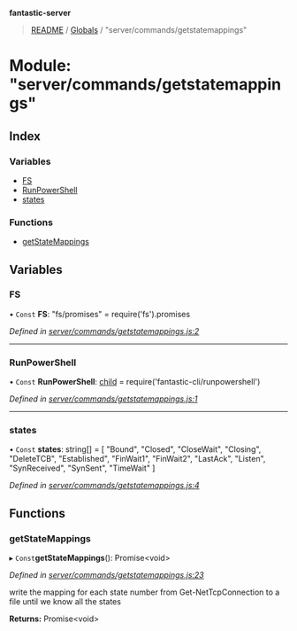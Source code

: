 **fantastic-server**

> [README](../README.md) / [Globals](../globals.md) / "server/commands/getstatemappings"

# Module: "server/commands/getstatemappings"

## Index

### Variables

* [FS](_server_commands_getstatemappings_.md#fs)
* [RunPowerShell](_server_commands_getstatemappings_.md#runpowershell)
* [states](_server_commands_getstatemappings_.md#states)

### Functions

* [getStateMappings](_server_commands_getstatemappings_.md#getstatemappings)

## Variables

### FS

• `Const` **FS**: "fs/promises" = require('fs').promises

*Defined in [server/commands/getstatemappings.js:2](https://github.com/besimorhino/project-fantastic/blob/a9b4b41/server/commands/getstatemappings.js#L2)*

___

### RunPowerShell

• `Const` **RunPowerShell**: [child](_packages_fantastic_cli_runpowershell_.md#child) = require('fantastic-cli/runpowershell')

*Defined in [server/commands/getstatemappings.js:1](https://github.com/besimorhino/project-fantastic/blob/a9b4b41/server/commands/getstatemappings.js#L1)*

___

### states

• `Const` **states**: string[] = [ "Bound", "Closed", "CloseWait", "Closing", "DeleteTCB", "Established", "FinWait1", "FinWait2", "LastAck", "Listen", "SynReceived", "SynSent", "TimeWait" ]

*Defined in [server/commands/getstatemappings.js:4](https://github.com/besimorhino/project-fantastic/blob/a9b4b41/server/commands/getstatemappings.js#L4)*

## Functions

### getStateMappings

▸ `Const`**getStateMappings**(): Promise\<void>

*Defined in [server/commands/getstatemappings.js:23](https://github.com/besimorhino/project-fantastic/blob/a9b4b41/server/commands/getstatemappings.js#L23)*

 write the mapping for each state number from Get-NetTcpConnection to a file until we know all the states

**Returns:** Promise\<void>

